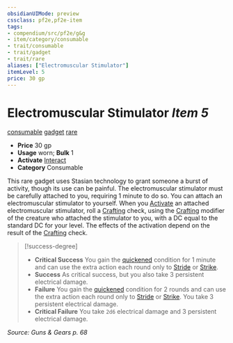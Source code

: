 ```yaml
---
obsidianUIMode: preview
cssclass: pf2e,pf2e-item
tags:
- compendium/src/pf2e/g&g
- item/category/consumable
- trait/consumable
- trait/gadget
- trait/rare
aliases: ["Electromuscular Stimulator"]
itemLevel: 5
price: 30 gp
---
```

# Electromuscular Stimulator *Item 5*  
[consumable](../../../rules/traits/consumable.md)  [gadget](../../../rules/traits/gadget-g-g.md)  [rare](../../../rules/traits/rare.md)  

- **Price** 30 gp
- **Usage** worn; **Bulk** 1
- **Activate** [Interact](../../../rules/actions/interact.md)
- **Category** Consumable

This rare gadget uses Stasian technology to grant someone a burst of activity, though its use can be painful. The electromuscular stimulator must be carefully attached to you, requiring 1 minute to do so. You can attach an electromuscular stimulator to yourself. When you [Activate](../../../rules/actions/activate-an-item.md) an attached electromuscular stimulator, roll a [Crafting](../../skills.md#Crafting) check, using the [Crafting](../../skills.md#Crafting) modifier of the creature who attached the stimulator to you, with a DC equal to the standard DC for your level. The effects of the activation depend on the result of the [Crafting](../../skills.md#Crafting) check.

> [!success-degree] 
> - **Critical Success** You gain the [quickened](../../../rules/conditions.md#Quickened) condition for 1 minute and can use the extra action each round only to [Stride](../../../rules/actions/stride.md) or [Strike](../../../rules/actions/strike.md).
> - **Success** As critical success, but you also take 3 persistent electrical damage.
> - **Failure** You gain the [quickened](../../../rules/conditions.md#Quickened) condition for 2 rounds and can use the extra action each round only to [Stride](../../../rules/actions/stride.md) or [Strike](../../../rules/actions/strike.md). You take 3 persistent electrical damage.
> - **Critical Failure** You take `2d6` electrical damage and 3 persistent electrical damage.

*Source: Guns & Gears p. 68*